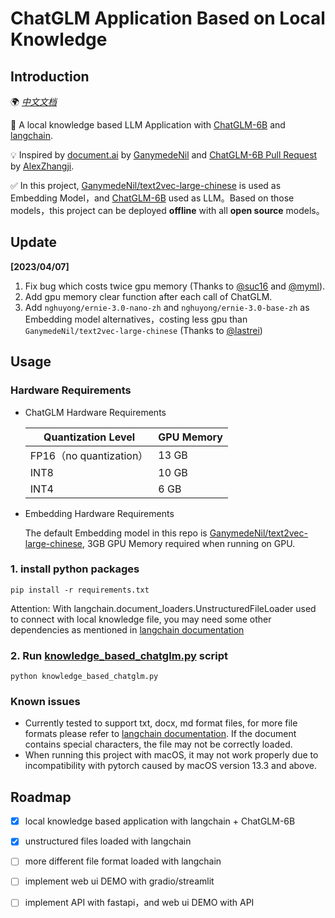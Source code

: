 # ChatGLM Application Based on Local Knowledge

## Introduction

🌍 [_中文文档_](README.md)

🤖️ A local knowledge based LLM Application with [ChatGLM-6B](https://github.com/THUDM/ChatGLM-6B) and [langchain](https://github.com/hwchase17/langchain).

💡 Inspired by [document.ai](https://github.com/GanymedeNil/document.ai) by [GanymedeNil](https://github.com/GanymedeNil) and [ChatGLM-6B Pull Request](https://github.com/THUDM/ChatGLM-6B/pull/216) by [AlexZhangji](https://github.com/AlexZhangji).

✅ In this project, [GanymedeNil/text2vec-large-chinese](https://huggingface.co/GanymedeNil/text2vec-large-chinese/tree/main) is used as Embedding Model，and [ChatGLM-6B](https://github.com/THUDM/ChatGLM-6B) used as LLM。Based on those models，this project can be deployed **offline** with all **open source** models。

## Update
**[2023/04/07]**
1. Fix bug which costs twice gpu memory (Thanks to [@suc16](https://github.com/suc16) and [@myml](https://github.com/myml)).
2. Add gpu memory clear function after each call of ChatGLM.
3. Add `nghuyong/ernie-3.0-nano-zh` and `nghuyong/ernie-3.0-base-zh` as Embedding model alternatives，costing less gpu than `GanymedeNil/text2vec-large-chinese` (Thanks to [@lastrei](https://github.com/lastrei))

## Usage

### Hardware Requirements

- ChatGLM Hardware Requirements

    | **Quantization Level** | **GPU Memory** |
    |------------------------|----------------|
    | FP16（no quantization）  | 13 GB          |
    | INT8                   | 10 GB          |
    | INT4                   | 6 GB           |
- Embedding Hardware Requirements

   The default Embedding model in this repo is [GanymedeNil/text2vec-large-chinese](https://huggingface.co/GanymedeNil/text2vec-large-chinese/tree/main), 3GB GPU Memory required when running on GPU.


### 1. install python packages
```commandline
pip install -r requirements.txt
```
Attention: With langchain.document_loaders.UnstructuredFileLoader used to connect with local knowledge file, you may need some other dependencies as mentioned in  [langchain documentation](https://python.langchain.com/en/latest/modules/indexes/document_loaders/examples/unstructured_file.html)

### 2. Run [knowledge_based_chatglm.py](knowledge_based_chatglm.py) script
```commandline
python knowledge_based_chatglm.py
```

### Known issues
- Currently tested to support txt, docx, md format files, for more file formats please refer to [langchain documentation](https://python.langchain.com/en/latest/modules/indexes/document_loaders/examples/unstructured_file.html). If the document contains special characters, the file may not be correctly loaded.
- When running this project with macOS, it may not work properly due to incompatibility with pytorch caused by macOS version 13.3 and above.

## Roadmap
- [x] local knowledge based application with langchain + ChatGLM-6B
- [x] unstructured files loaded with langchain
- [ ] more different file format loaded with langchain
- [ ] implement web ui DEMO with gradio/streamlit 
- [ ] implement API with fastapi，and web ui DEMO with API

